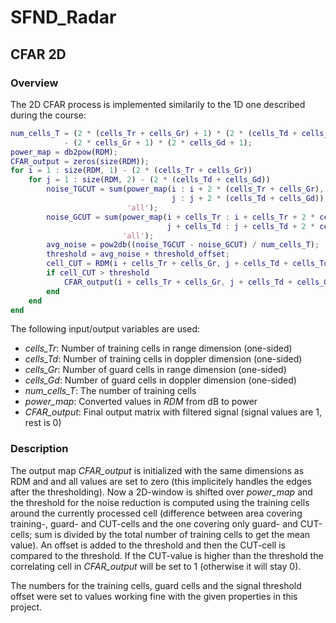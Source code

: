 # SFND_Radar

## CFAR 2D

### Overview

The 2D CFAR process is implemented similarily to the 1D one described during the course:

```matlab
num_cells_T = (2 * (cells_Tr + cells_Gr) + 1) * (2 * (cells_Td + cells_Gd) + 1) ...
            - (2 * cells_Gr + 1) * (2 * cells_Gd + 1);
power_map = db2pow(RDM);
CFAR_output = zeros(size(RDM));
for i = 1 : size(RDM, 1) - (2 * (cells_Tr + cells_Gr))
    for j = 1 : size(RDM, 2) - (2 * (cells_Td + cells_Gd))
        noise_TGCUT = sum(power_map(i : i + 2 * (cells_Tr + cells_Gr), ...
                                    j : j + 2 * (cells_Td + cells_Gd)), ...
                          'all');
        noise_GCUT = sum(power_map(i + cells_Tr : i + cells_Tr + 2 * cells_Gr, ...
                                   j + cells_Td : j + cells_Td + 2 * cells_Gd), ...
                         'all');
        avg_noise = pow2db((noise_TGCUT - noise_GCUT) / num_cells_T);
        threshold = avg_noise + threshold_offset;
        cell_CUT = RDM(i + cells_Tr + cells_Gr, j + cells_Td + cells_Td);
        if cell_CUT > threshold
            CFAR_output(i + cells_Tr + cells_Gr, j + cells_Td + cells_Gd) = 1;
        end
    end
end  
```

The following input/output variables are used:

* _cells\_Tr_: Number of training cells in range dimension (one-sided)
* _cells\_Td_: Number of training cells in doppler dimension (one-sided)
* _cells\_Gr_: Number of guard cells in range dimension (one-sided)
* _cells\_Gd_: Number of guard cells in doppler dimension (one-sided)
* _num\_cells\_T_: The number of training cells
* _power\_map_: Converted values in _RDM_ from dB to power
* _CFAR\_output_: Final output matrix with filtered signal (signal values are 1, rest is 0)


### Description

The output map _CFAR\_output_ is initialized with the same dimensions as RDM and and all values are set to zero (this implicitely handles the edges after the thresholding).
Now a 2D-window is shifted over _power\_map_ and the threshold for the noise reduction is computed using the training cells around the currently processed cell (difference between area covering training-, guard- and CUT-cells and the one covering only guard- and CUT-cells; sum is divided by the total number of training cells to get the mean value). An offset is added to the threshold and then the CUT-cell is compared to the threshold. If the CUT-value is higher than the threshold the correlating cell in _CFAR\_output_ will be set to 1 (otherwise it will stay 0).

The numbers for the training cells, guard cells and the signal threshold offset were set to values working fine with the given properties in this project.

